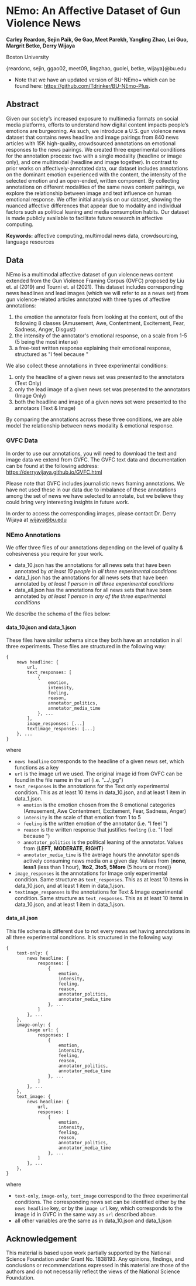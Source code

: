 # NEmo: An Affective Dataset of Gun Violence News
**Carley Reardon, Sejin Paik, Ge Gao, Meet Parekh, Yangling Zhao, Lei Guo, Margrit Betke, Derry Wijaya**

Boston University

{reardonc, sejin, ggao02, meet09, lingzhao, guolei, betke, wijaya}@bu.edu

* Note that we have an updated version of BU-NEmo+ which can be found here: https://github.com/Tdrinker/BU-NEmo-Plus. 

## Abstract
Given our society’s increased exposure to multimedia formats on social media platforms, efforts to understand how digital content impacts people’s emotions are burgeoning. As such, we introduce a U.S. gun violence news dataset that contains news headline and image pairings from 840 news articles with 15K high-quality, crowdsourced annotations on emotional responses to the news pairings. We created three experimental conditions for the annotation process: two with a single modality (headline or image only), and one multimodal (headline and image together). In contrast to prior works on affectively-annotated data, our dataset includes annotations on the dominant emotion experienced with the content, the intensity of the selected emotion and an open-ended, written component. By collecting annotations on different modalities of the same news content pairings, we explore the relationship between image and text influence on human emotional response. We offer initial analysis on our dataset, showing the nuanced affective differences that appear due to modality and individual factors such as political leaning and media consumption habits. Our dataset is made publicly available to facilitate future research in affective computing.

**Keywords:** affective computing, multimodal news data, crowdsourcing, language resources

## Data
NEmo is a multimodal affective dataset of gun violence news content extended from the Gun Violence Framing Corpus (GVFC) proposed by Liu et. al (2019) and Tourni et. al (2021). This dataset includes corresponding news headlines and lead images (which we will refer to as a news set) from gun violence-related articles annotated with three types of affective annotations:
1. the emotion the annotator feels from looking at the content, out of the following 8 classes (Amusement, Awe, Contentment, Excitement, Fear, Sadness, Anger, Disgust)
2. the intensity of the annotator's emotional response, on a scale from 1-5 (5 being the most intense)
3. a free-text written response explaining their emotional response, structured as "I feel <feeling> because <reason>"
    
We also collect these annotations in three experimental conditions:
1. only the headline of a given news set was presented to the annotators (Text Only)
2. only the lead image of a given news set was presented to the annotators (Image Only)
3. both the headline and image of a given news set were presented to the annotaors (Text & Image)
    
By comparing the annotations across these three conditions, we are able model the relationship between news modality & emotional response.
    
### GVFC Data
In order to use our annotations, you will need to download the text and image data we extend from GVFC. The GVFC text data and documentation can be found at the following address: https://derrywijaya.github.io/GVFC.html

Please note that GVFC includes journalistic news framing annotations. We have not used these in our data due to imbalance of these annotations among the set of news we have selected to annotate, but we believe they could bring very interesting insights in future work.
    
In order to access the corresponding images, please contact Dr. Derry Wijaya at wijaya@bu.edu
    
### NEmo Annotations
We offer three files of our annotations depending on the level of quality & cohesiveness you require for your work.
- data_10.json has the annotations for all news sets that have been annotated by *at least 10 people* in *all three experimental conditions*
- data_1.json has the annotations for all news sets that have been annotated by *at least 1 person* in *all three experimental conditions*
- data_all.json has the annotations for all news sets that have been annotated by *at least 1 person* in *any of the three experimental conditions*
    
We describe the schema of the files below:

#### data_10.json and data_1.json
These files have similar schema since they both have an annotation in all three experiments. These files are structured in the
following way:

```
{
    news headline: {
        url,
        text_responses: [
            {
                emotion,
                intensity,
                feeling,
                reason,
                annotator_politics,
                annotator_media_time
            }, ...
        ],
        image_responses: [...]
        textimage_responses: [...]
    }, ...
}
```

where 
* `news headline` corresponds to the headline of a given news set, which functions as a key
* `url` is the image url we used. The original image id from GVFC can be found in the file name in the url (i.e. ".../<image id>.jpg")
* `text_responses` is the annotations for the Text only experimental condition. This as at least 10 items in data_10.json, and at least 1 item in data_1.json.
    * `emotion` is the emotion chosen from the 8 emotional categories (Amusement, Awe Contentment, Excitement, Fear, Sadness, Anger)
    * `intensity` is the scale of that emotion from 1 to 5
    * `feeling` is the written emotion of the annotator (i.e. "I feel <feeling>")
    * `reason` is the written response that justifies `feeling` (i.e. "I feel <feeling> because <reason>")
    * `annotator_politics` is the political leaning of the annotator. Values 
      from {**LEFT**, **MODERATE**, **RIGHT**}
    * `annotator_media_time` is the average hours the annotator spends actively consuming news media on a given day. Values from {**none**, **less1** (less than 1 hour), **1to2**, **3to5**, **5More** (5 hours or more)}
* `image_responses` is the annotations for Image only experimental condition. 
  Same structure as `text_responses`. This as at least 10 items in data_10.json, and at least 1 item in data_1.json.
* `textimage_responses` is the annotations for Text & Image experimental condition. 
  Same structure as `text_responses`. This as at least 10 items in data_10.json, and at least 1 item in data_1.json.

#### data_all.json
This file schema is different due to not every news set having annotations in all three experimental conditions.
It is structured in the following way:
```
{
    text-only: {
        news headline: {
            responses: [
                {
                    emotion,
                    intensity,
                    feeling,
                    reason,
                    annotator_politics,
                    annotator_media_time
                }, ...
            ]
        }, ...
    },
    image-only: {
        image url: {
            responses: [
                {
                    emotion,
                    intensity,
                    feeling,
                    reason,
                    annotator_politics,
                    annotator_media_time
                }, ...
            ]
        }, ...
    },
    text_image: {
        news headline: {
            url,
            responses: [
                {
                    emotion,
                    intensity,
                    feeling,
                    reason,
                    annotator_politics,
                    annotator_media_time
                }, ...
            ]
        }, ...
    },
}
```

where 
* `text-only`, `image-only`, `text_image` correspond to the three experimental conditions. The corresponding news set can be identified either by the `news headline` key, or by the `image url` key, which corresponds to the image id in GVFC in the same way as `url` described above.
* all other variables are the same as in data_10.json and data_1.json

## Acknowledgement
This material is based upon work partially supported by the National Science Foundation under Grant No. 1838193. Any opinions, findings, and conclusions or recommendations expressed in this material are those of the authors and do not necessarily reflect the views of the National Science Foundation.

